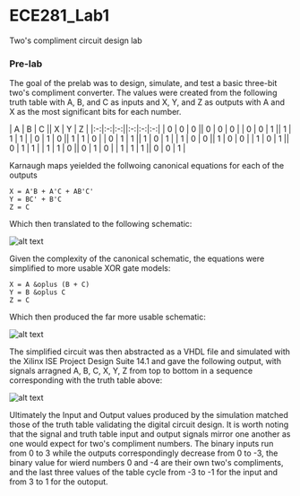 ECE281_Lab1
===========

Two's compliment circuit design lab

### Pre-lab

The goal of the prelab was to design, simulate, and test a basic three-bit two's compliment converter. The 
values were created from the following truth table with A, B, and C as inputs and X, Y, and Z as outputs with
A and X as the most significant bits for each number.

| A | B | C || X | Y | Z |
|:-:|:-:|:-:||:-:|:-:|:-:|
| 0 | 0 | 0 || 0 | 0 | 0 |
| 0 | 0 | 1 || 1 | 1 | 1 |
| 0 | 1 | 0 || 1 | 1 | 0 |
| 0 | 1 | 1 || 1 | 0 | 1 |
| 1 | 0 | 0 || 1 | 0 | 0 |
| 1 | 0 | 1 || 0 | 1 | 1 |
| 1 | 1 | 0 || 0 | 1 | 0 |
| 1 | 1 | 1 || 0 | 0 | 1 |
    
Karnaugh maps yeielded the follwoing canonical equations for each of the outputs

    X = A'B + A'C + AB'C'
    Y = BC' + B'C
    Z = C
    
Which then translated to the following schematic:

![alt text](https://raw2.github.com/IanGoodbody/ECE281_Lab1/master/Project_Images/CanonicalDesign.jpg "Canonical Schematic")


Given the complexity of the canonical schematic, the equations were simplified to more usable XOR gate models:

    X = A &oplus (B + C)
    Y = B &oplus C
    Z = C
    
Which then produced the far more usable schematic: 

![alt text](https://raw2.github.com/IanGoodbody/ECE281_Lab1/master/Project_Images/SimplifiedDesign.jpg "Simplified Schematic")

The simplified circuit was then abstracted as a VHDL file and simulated with the Xilinx ISE Project Design
Suite 14.1 and gave the following output, with signals arragned A, B, C, X, Y, Z from top to bottom in a
sequence corresponding with the truth table above:

![alt text](https://raw2.github.com/IanGoodbody/ECE281_Lab1/master/Project_Images/ElementSignal.JPG "Component Signals")

Ultimately the Input and Output values produced by the simulation matched those of the truth table validating the
digital circuit design. It is worth noting that the signal and truth table input and output signals mirror one
another as one would expect for two's compliment numbers. The binary inputs run from 0 to 3 while the outputs
correspondingly decrease from 0 to -3, the binary value for wierd numbers 0 and -4 are their own two's compliments,
and the last three values of the table cycle from -3 to -1 for the input and from 3 to 1 for the outoput.

